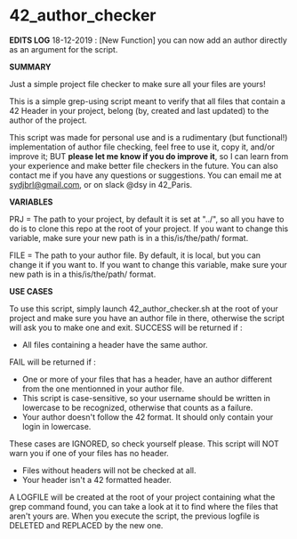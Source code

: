 # 42_author_checker
**EDITS LOG**
18-12-2019 : [New Function] you can now add an author directly as an argument for the script.

**SUMMARY**

Just a simple project file checker to make sure all your files are yours!

This is a simple grep-using script meant to verify that all files that contain a 42 Header in your project, belong (by, created and last updated) to the author of the project.

This script was made for personal use and is a rudimentary (but functional!) implementation of author file checking, feel free to use it, copy it, and/or improve it; BUT **please let me know if you do improve it**, so I can learn from your experience and make better file checkers in the future. You can also contact me if you have any questions or suggestions.
You can email me at sydjbrl@gmail.com, or on slack @dsy in 42_Paris.

**VARIABLES**

PRJ =  The path to your project, by default it is set at "../", so all you have to do is to clone this repo at the root of your project.
If you want to change this variable, make sure your new path is in a this/is/the/path/ format.

FILE = The path to your author file. By default, it is local, but you can change it if you want to. 
If you want to change this variable, make sure your new path is in a this/is/the/path/ format.

**USE CASES**

To use this script, simply launch 42_author_checker.sh at the root of your project and make sure you have an author file in there, otherwise the script will ask you to make one and exit.
SUCCESS will be returned if :
- All files containing a header have the same author.

FAIL will be returned if :
- One or more of your files that has a header, have an author different from the one mentionned in your author file.
- This script is case-sensitive, so your username should be written in lowercase to be recognized, otherwise that counts as a failure.
- Your author doesn't follow the 42 format. It should only contain your login in lowercase.

These cases are IGNORED, so check yourself please. This script will NOT warn you if one of your files has no header.
- Files without headers will not be checked at all.
- Your header isn't a 42 formatted header.

A LOGFILE will be created at the root of your project containing what the grep command found, you can take a look at it to find where the files that aren't yours are. When you execute the script, the previous logfile is DELETED and REPLACED by the new one.
